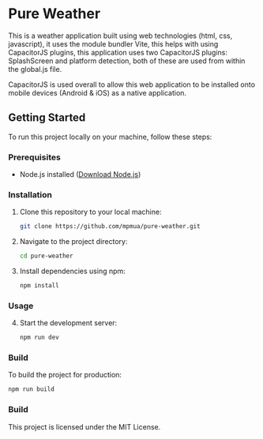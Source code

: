 # Pure Weather

This is a weather application built using web technologies (html, css, javascript), it uses the module bundler Vite, this helps with using CapacitorJS plugins, this application uses two CapacitorJS plugins: SplashScreen and platform detection, both of these are used from within the global.js file.

CapacitorJS is used overall to allow this web application to be installed onto mobile devices (Android & iOS) as a native application.

## Getting Started

To run this project locally on your machine, follow these steps:

### Prerequisites

- Node.js installed ([Download Node.js](https://nodejs.org/))

### Installation

1. Clone this repository to your local machine:

   ```bash
   git clone https://github.com/mpmua/pure-weather.git
   ```

2. Navigate to the project directory:

   ```bash
   cd pure-weather
   ```

3. Install dependencies using npm:

   ```bash
   npm install
   ```

### Usage

4. Start the development server:

   ```bash
   npm run dev
   ```

### Build

To build the project for production:

```bash
npm run build
```

### Build

This project is licensed under the MIT License.
